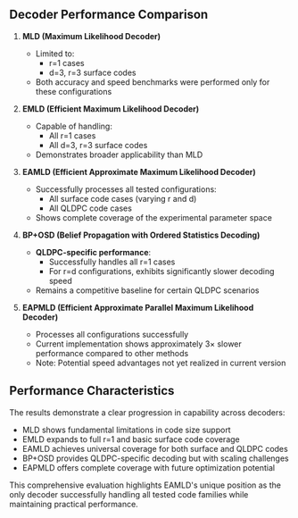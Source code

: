 ## Decoder Performance Comparison  

1. **MLD (Maximum Likelihood Decoder)**  
   - Limited to:  
     - r=1 cases  
     - d=3, r=3 surface codes  
   - Both accuracy and speed benchmarks were performed only for these configurations  

2. **EMLD (Efficient Maximum Likelihood Decoder)**  
   - Capable of handling:  
     - All r=1 cases  
     - All d=3, r=3 surface codes  
   - Demonstrates broader applicability than MLD  

3. **EAMLD (Efficient Approximate Maximum Likelihood Decoder)**  
   - Successfully processes all tested configurations:  
     - All surface code cases (varying r and d)  
     - All QLDPC code cases  
   - Shows complete coverage of the experimental parameter space  

4. **BP+OSD (Belief Propagation with Ordered Statistics Decoding)**  
   - **QLDPC-specific performance**:  
     - Successfully handles all r=1 cases  
     - For r=d configurations, exhibits significantly slower decoding speed  
   - Remains a competitive baseline for certain QLDPC scenarios  

5. **EAPMLD (Efficient Approximate Parallel Maximum Likelihood Decoder)**  
   - Processes all configurations successfully  
   - Current implementation shows approximately 3× slower performance compared to other methods  
   - Note: Potential speed advantages not yet realized in current version  

## Performance Characteristics  
The results demonstrate a clear progression in capability across decoders:  
- MLD shows fundamental limitations in code size support  
- EMLD expands to full r=1 and basic surface code coverage  
- EAMLD achieves universal coverage for both surface and QLDPC codes  
- BP+OSD provides QLDPC-specific decoding but with scaling challenges  
- EAPMLD offers complete coverage with future optimization potential  

This comprehensive evaluation highlights EAMLD's unique position as the only decoder successfully handling all tested code families while maintaining practical performance.